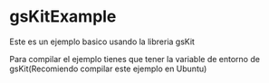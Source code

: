 # gsKitExample

Este es un ejemplo basico usando la libreria gsKit

Para compilar el ejemplo tienes que tener la variable de entorno de gsKit(Recomiendo compilar este ejemplo en Ubuntu)
